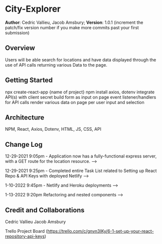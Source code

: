 # City-Explorer

**Author**: Cedric Vallieu, Jacob Amsbury;
**Version**: 1.0.1 (increment the patch/fix version number if you make more commits past your first submission)

## Overview
<!-- Provide a high level overview of what this application is and why you are building it, beyond the fact that it's an assignment for this class. (i.e. What's your problem domain?) -->
Users will be able search for locations and have data displayed through the use of API calls returning various Data to the page.

## Getting Started
<!-- What are the steps that a user must take in order to build this app on their own machine and get it running? -->
npx create-react-app {name of project}
npm install axios, dotenv
integrate API(s) with client secret
build form as input on page
event listener/handlers for API calls
render various data on page per user input and selection

## Architecture
<!-- Provide a detailed description of the application design. What technologies (languages, libraries, etc) you're using, and any other relevant design information. -->
NPM, React, Axios, Dotenv, HTML, JS, CSS, API

## Change Log
<!-- Use this area to document the iterative changes made to your application as each feature is successfully implemented. Use time stamps. Here's an example:

01-01-2001 4:59pm - Application now has a fully-functional express server, with a GET route for the location resource. -->

12-29-2021 9:05pm - Application now has a fully-functional express server, with a GET route for the location resource. -->

12-29-2021 9:25pm - Completed entire Task List related to Setting up React Repo & API Keys with deployed Netlify -->

1-10-2022 9:45pm - Netlify and Heroku deployments --> 

1-13-2022 9:20pm Refactoring and nested components -->

## Credit and Collaborations
<!-- Give credit (and a link) to other people or resources that helped you build this application. -->
Cedric Vallieu
Jacob Amsbury

Trello Project Board (<https://trello.com/c/gnvn3IKy/6-1-set-up-your-react-repository-api-keys>)
